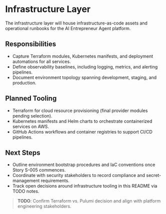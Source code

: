 # Infrastructure Layer

The infrastructure layer will house infrastructure-as-code assets and operational runbooks for the AI Entrepreneur Agent platform.

## Responsibilities
- Capture Terraform modules, Kubernetes manifests, and deployment automations for all services.
- Define observability baselines, including logging, metrics, and alerting pipelines.
- Document environment topology spanning development, staging, and production.

## Planned Tooling
- Terraform for cloud resource provisioning (final provider modules pending selection).
- Kubernetes manifests and Helm charts to orchestrate containerized services on AWS.
- GitHub Actions workflows and container registries to support CI/CD pipelines.

## Next Steps
- Outline environment bootstrap procedures and IaC conventions once Story S-005 commences.
- Coordinate with security stakeholders to record compliance and secret-management requirements.
- Track open decisions around infrastructure tooling in this README via TODO notes.

> **TODO**: Confirm Terraform vs. Pulumi decision and align with platform engineering stakeholders.
